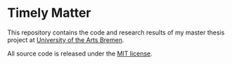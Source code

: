 # Timely Matter

This repository contains the code and research results of my master thesis project at [University of the Arts Bremen](http://www.hfk-bremen.de/en).

All source code is released under the [MIT license](https://opensource.org/licenses/MIT).

